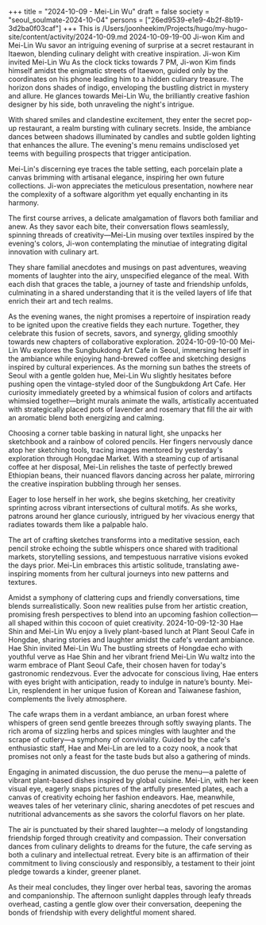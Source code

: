 +++
title = "2024-10-09 - Mei-Lin Wu"
draft = false
society = "seoul_soulmate-2024-10-04"
persons = ["26ed9539-e1e9-4b2f-8b19-3d2ba0f03caf"]
+++
This is /Users/joonheekim/Projects/hugo/my-hugo-site/content/activity/2024-10-09.md
2024-10-09-19-00
Ji-won Kim and Mei-Lin Wu savor an intriguing evening of surprise at a secret restaurant in Itaewon, blending culinary delight with creative inspiration.
Ji-won Kim invited Mei-Lin Wu
As the clock ticks towards 7 PM, Ji-won Kim finds himself amidst the enigmatic streets of Itaewon, guided only by the coordinates on his phone leading him to a hidden culinary treasure. The horizon dons shades of indigo, enveloping the bustling district in mystery and allure. He glances towards Mei-Lin Wu, the brilliantly creative fashion designer by his side, both unraveling the night's intrigue.

With shared smiles and clandestine excitement, they enter the secret pop-up restaurant, a realm bursting with culinary secrets. Inside, the ambiance dances between shadows illuminated by candles and subtle golden lighting that enhances the allure. The evening's menu remains undisclosed yet teems with beguiling prospects that trigger anticipation.

Mei-Lin's discerning eye traces the table setting, each porcelain plate a canvas brimming with artisanal elegance, inspiring her own future collections. Ji-won appreciates the meticulous presentation, nowhere near the complexity of a software algorithm yet equally enchanting in its harmony.

The first course arrives, a delicate amalgamation of flavors both familiar and anew. As they savor each bite, their conversation flows seamlessly, spinning threads of creativity—Mei-Lin musing over textiles inspired by the evening's colors, Ji-won contemplating the minutiae of integrating digital innovation with culinary art.

They share familial anecdotes and musings on past adventures, weaving moments of laughter into the airy, unspecified elegance of the meal. With each dish that graces the table, a journey of taste and friendship unfolds, culminating in a shared understanding that it is the veiled layers of life that enrich their art and tech realms.

As the evening wanes, the night promises a repertoire of inspiration ready to be ignited upon the creative fields they each nurture. Together, they celebrate this fusion of secrets, savors, and synergy, gliding smoothly towards new chapters of collaborative exploration.
2024-10-09-10-00
Mei-Lin Wu explores the Sungbukdong Art Cafe in Seoul, immersing herself in the ambiance while enjoying hand-brewed coffee and sketching designs inspired by cultural experiences.
As the morning sun bathes the streets of Seoul with a gentle golden hue, Mei-Lin Wu slightly hesitates before pushing open the vintage-styled door of the Sungbukdong Art Cafe. Her curiosity immediately greeted by a whimsical fusion of colors and artifacts whimsied together—bright murals animate the walls, artistically accentuated with strategically placed pots of lavender and rosemary that fill the air with an aromatic blend both energizing and calming.

Choosing a corner table basking in natural light, she unpacks her sketchbook and a rainbow of colored pencils. Her fingers nervously dance atop her sketching tools, tracing images mentored by yesterday's exploration through Hongdae Market. With a steaming cup of artisanal coffee at her disposal, Mei-Lin relishes the taste of perfectly brewed Ethiopian beans, their nuanced flavors dancing across her palate, mirroring the creative inspiration bubbling through her senses.

Eager to lose herself in her work, she begins sketching, her creativity sprinting across vibrant intersections of cultural motifs. As she works, patrons around her glance curiously, intrigued by her vivacious energy that radiates towards them like a palpable halo.

The art of crafting sketches transforms into a meditative session, each pencil stroke echoing the subtle whispers once shared with traditional markets, storytelling sessions, and tempestuous narrative visions evoked the days prior. Mei-Lin embraces this artistic solitude, translating awe-inspiring moments from her cultural journeys into new patterns and textures.

Amidst a symphony of clattering cups and friendly conversations, time blends surrealistically. Soon new realities pulse from her artistic creation, promising fresh perspectives to blend into an upcoming fashion collection—all shaped within this cocoon of quiet creativity.
2024-10-09-12-30
Hae Shin and Mei-Lin Wu enjoy a lively plant-based lunch at Plant Seoul Cafe in Hongdae, sharing stories and laughter amidst the cafe's verdant ambiance.
Hae Shin invited Mei-Lin Wu
The bustling streets of Hongdae echo with youthful verve as Hae Shin and her vibrant friend Mei-Lin Wu waltz into the warm embrace of Plant Seoul Cafe, their chosen haven for today's gastronomic rendezvous. Ever the advocate for conscious living, Hae enters with eyes bright with anticipation, ready to indulge in nature’s bounty. Mei-Lin, resplendent in her unique fusion of Korean and Taiwanese fashion, complements the lively atmosphere.

The cafe wraps them in a verdant ambiance, an urban forest where whispers of green send gentle breezes through softly swaying plants. The rich aroma of sizzling herbs and spices mingles with laughter and the scrape of cutlery—a symphony of conviviality. Guided by the cafe's enthusiastic staff, Hae and Mei-Lin are led to a cozy nook, a nook that promises not only a feast for the taste buds but also a gathering of minds.

Engaging in animated discussion, the duo peruse the menu—a palette of vibrant plant-based dishes inspired by global cuisine. Mei-Lin, with her keen visual eye, eagerly snaps pictures of the artfully presented plates, each a canvas of creativity echoing her fashion endeavors. Hae, meanwhile, weaves tales of her veterinary clinic, sharing anecdotes of pet rescues and nutritional advancements as she savors the colorful flavors on her plate. 

The air is punctuated by their shared laughter—a melody of longstanding friendship forged through creativity and compassion. Their conversation dances from culinary delights to dreams for the future, the cafe serving as both a culinary and intellectual retreat. Every bite is an affirmation of their commitment to living consciously and responsibly, a testament to their joint pledge towards a kinder, greener planet.

As their meal concludes, they linger over herbal teas, savoring the aromas and companionship. The afternoon sunlight dapples through leafy threads overhead, casting a gentle glow over their conversation, deepening the bonds of friendship with every delightful moment shared.
